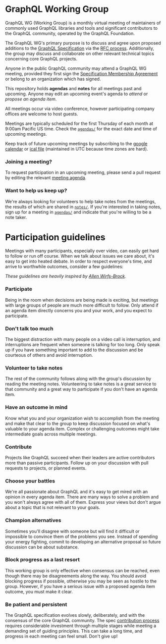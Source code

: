 GraphQL Working Group
=====================

GraphQL WG (Working Group) is a monthly virtual meeting of maintainers of
commonly used GraphQL libraries and tools and significant contributors to the
GraphQL community, operated by the GraphQL Foundation.

The GraphQL WG's primary purpose is to discuss and agree upon
proposed additions to the [GraphQL Specification](https://github.com/graphql/graphql-spec)
via the [RFC process](https://github.com/graphql/graphql-spec/blob/master/CONTRIBUTING.md). Additionally, the group may discuss and collaborate on other
relevant technical topics concerning core GraphQL projects.

Anyone in the public GraphQL community may attend a GraphQL WG meeting, provided
they first sign the [Specification Membership Agreement](https://github.com/graphql/foundation) or belong to an organization which has signed.

This repository holds **agendas** and **notes** for all meetings past and
upcoming. Anyone may edit an upcoming event's agenda to *attend* or *propose
an agenda item*.

All meetings occur via video conference, however participating company
offices are welcome to host guests.

Meetings are typically scheduled for the first Thursday of each month at 9:00am
Pacific US time. Check the [`agendas/`](./agendas) for the exact date and time
of upcoming meetings.

Keep track of future upcoming meetings by subscribing to the
[google calendar](https://calendar.google.com/calendar/embed?src=graphql.org_lc7llu5kovorb7dl1uo7c6h4ls%40group.calendar.google.com)
or [ical file](https://calendar.google.com/calendar/ical/graphql.org_lc7llu5kovorb7dl1uo7c6h4ls%40group.calendar.google.com/public/basic.ics) (maintained in UTC because time zones are hard).

### Joining a meeting?

To request participation in an upcoming meeting, please send a pull request by
editing the relevant [meeting agenda](./agendas).

### Want to help us keep up?

We're always looking for volunteers to help take notes from the meetings, the
results of which are shared in [`notes/`](./notes). If you're
interested in taking notes, sign up for a meeting in [`agendas/`](./agendas) and
indicate that you're willing to be a note taker.

# Participation guidelines

Meetings with many participants, especially over video, can easily get hard to
follow or run off course. When we talk about issues we care about, it's easy to
get into heated debate. In order to respect everyone's time, and arrive to
worthwhile outcomes, consider a few guidelines:

*These guidelines are heavily inspired by [Allen Wirfs-Brock](http://wirfs-brock.com/allen/files/papers/standpats-asianplop2016.pdf).*

### Participate

Being in the room when decisions are being made is exciting, but meetings with
large groups of people are much more difficult to follow. Only attend if an
agenda item directly concerns you and your work, and you expect to participate.

### Don't talk too much

The biggest distraction with many people on a video call is interruption, and
interruptions are frequent when someone is talking for too long. Only speak up
if you have something important to add to the discussion and be courteous of
others and avoid interruption.

### Volunteer to take notes

The rest of the community follows along with the group's discussion by reading
the meeting notes. Volunteering to take notes is a great service to that
community and a great way to participate if you don't have an agenda item.

### Have an outcome in mind

Know what you and your organization wish to accomplish from the meeting and make
that clear to the group to keep discussion focused on what's valuable to your
agenda item. Complex or challenging outcomes might take intermediate goals
across multiple meetings.

### Contribute

Projects like GraphQL succeed when their leaders are active contributors more
than passive participants. Follow up on your discussion with pull requests to
projects, or planned events.

### Choose your battles

We're all passionate about GraphQL and it's easy to get mired with an opinion in
every agenda item. There are many ways to solve a problem and you won't always
agree with all of them. Express your views but don't argue about a topic that
is not relevant to your goals.

### Champion alternatives

Sometimes you'll disagree with someone but will find it difficult or
impossible to convince them of the problems you see. Instead of spending your
energy fighting, commit to developing an alternative proposal so future
discussion can be about substance.

### Block progress as a last resort

This working group is only effective when consensus can be reached, even though
there may be disagreements along the way. You should avoid blocking progress if
possible, otherwise you may be seen as hostile to the group. However, if you
have a serious issue with a proposed agenda item outcome, you must make
it clear.

### Be patient and persistent

The GraphQL specification evolves slowly, deliberately, and with the consensus
of the core GraphQL community. The spec [contribution process](https://github.com/graphql/graphql-spec/blob/master/CONTRIBUTING.md)
requires considerable investment through multiple stages while meeting a
demanding set of guiding principles. This can take a long time, and progress in
each meeting can feel small. Don't give up!
